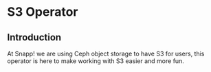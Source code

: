 # S3 Operator

## Introduction

At Snapp! we are using Ceph object storage to have S3 for users, this operator is here
to make working with S3 easier and more fun.
